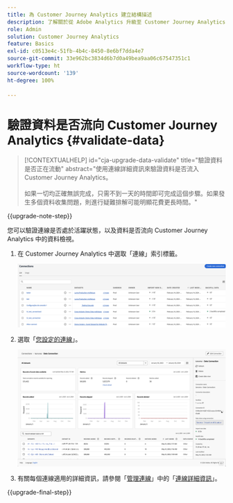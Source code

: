 ```yaml
---
title: 為 Customer Journey Analytics 建立結構描述
description: 了解關於從 Adobe Analytics 升級至 Customer Journey Analytics 的建議路徑
role: Admin
solution: Customer Journey Analytics
feature: Basics
exl-id: c0513e4c-51fb-4b4c-8450-8e6bf7dda4e7
source-git-commit: 33e962bc3834d6b7d0a49bea9aa06c67547351c1
workflow-type: ht
source-wordcount: '139'
ht-degree: 100%

---
```


# 驗證資料是否流向 Customer Journey Analytics {#validate-data}

<!-- markdownlint-disable MD034 -->

>[!CONTEXTUALHELP]
>id="cja-upgrade-data-validate"
>title="驗證資料是否正在流動"
>abstract="使用連線詳細資訊來驗證資料是否流入 Customer Journey Analytics。<br><br>如果一切均正確無誤完成，只需不到一天的時間即可完成這個步驟。如果發生多個資料收集問題，則進行疑難排解可能明顯花費更長時間。"

<!-- markdownlint-enable MD034 -->

{{upgrade-note-step}}

您可以驗證連線是否處於活躍狀態，以及資料是否流向 Customer Journey Analytics 中的資料檢視。

1. 在 Customer Journey Analytics 中選取「連線」索引標籤。

   ![清單檢視](assets/list-view.png)

1. 選取「[您設定的連線](/help/getting-started/cja-upgrade/cja-upgrade-connection.md)」。

   ![顯示小工具和設定的所有資料集視窗](assets/conn-details.png)

1. 有關每個連線適用的詳細資訊，請參閱「[管理連線](/help/connections/manage-connections.md)」中的「[連線詳細資訊](/help/connections/manage-connections.md#manage-connections)」。

{{upgrade-final-step}}

<!-- Should we duplicate the content here or single source it with /help/connections/manage-connections.md -->
